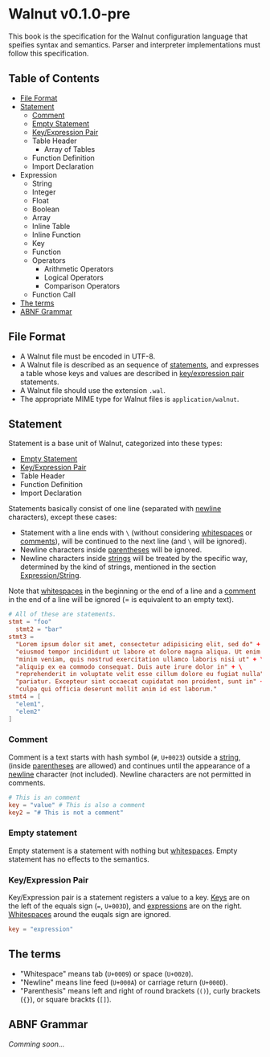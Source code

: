 # Walnut v0.1.0-pre

This book is the specification for the Walnut configuration language that
speifies syntax and semantics. Parser and interpreter implementations must
follow this specification.

## Table of Contents
- [File Format](#file-format)
- [Statement](#statement)
  - [Comment](#comment)
  - [Empty Statement](#empty-statement)
  - [Key/Expression Pair](#keyexpression-pair)
  - Table Header
    - Array of Tables
  - Function Definition
  - Import Declaration
- Expression
  - String
  - Integer
  - Float
  - Boolean
  - Array
  - Inline Table
  - Inline Function
  - Key
  - Function
  - Operators
    - Arithmetic Operators
    - Logical Operators
    - Comparison Operators
  - Function Call
- [The terms](#the-terms)
- [ABNF Grammar](#abnf-grammar)

## File Format
- A Walnut file must be encoded in UTF-8.
- A Walnut file is described as an sequence of [statements](#statement), and
  expresses a table whose keys and values are described in
  [key/expression pair](#keyexpression-pair) statements.
- A Walnut file should use the extension `.wal`.
- The appropriate MIME type for Walnut files is `application/walnut`.

## Statement
Statement is a base unit of Walnut, categorized into these types:
- [Empty Statement](#empty-statement)
- [Key/Expression Pair](#keyexpression-pair)
- Table Header
- Function Definition
- Import Declaration

Statements basically consist of one line (separated with [newline](#the-terms)
characters), except these cases:
- Statement with a line ends with `\` (without considering
  [whitespaces](#the-terms) or [comments](#comment)), will be continued to the
  next line (and `\` will be ignored).
- Newline characters inside [parentheses](#the-terms) will be ignored.
- Newline characters inside [strings](#string) will be treated by the specific
  way, determined by the kind of strings, mentioned in the section
  [Expression/String](#string).

Note that [whitespaces](#the-terms) in the beginning or the end of a line and
a [comment](#comment) in the end of a line will be ignored (= is equivalent to
an empty text).

```toml
# All of these are statements.
stmt = "foo"
  stmt2 = "bar"
stmt3 =
  "Lorem ipsum dolor sit amet, consectetur adipisicing elit, sed do" + \
  "eiusmod tempor incididunt ut labore et dolore magna aliqua. Ut enim ad" + \
  "minim veniam, quis nostrud exercitation ullamco laboris nisi ut" + \
  "aliquip ex ea commodo consequat. Duis aute irure dolor in" + \
  "reprehenderit in voluptate velit esse cillum dolore eu fugiat nulla" + \
  "pariatur. Excepteur sint occaecat cupidatat non proident, sunt in" + \
  "culpa qui officia deserunt mollit anim id est laborum."
stmt4 = [
  "elem1",
  "elem2"
]
```

### Comment
Comment is a text starts with hash symbol (`#`, `U+0023`) outside a
[string](#string), (inside [parentheses](#the-terms) are allowed) and
continues until the appearance of a [newline](#the-terms) character (not
included). Newline characters are not permitted in comments.

```toml
# This is an comment
key = "value" # This is also a comment
key2 = "# This is not a comment"
```

### Empty statement
Empty statement is a statement with nothing but [whitespaces](#the-terms).
Empty statement has no effects to the semantics.

### Key/Expression Pair
Key/Expression pair is a statement registers a value to a key. [Keys](#key)
are on the left of the equals sign (`=`, `U+003D`), and
[expressions](#expression) are on the right. [Whitespaces](#the-terms) around
the euqals sign are ignored.

```toml
key = "expression"
```

## The terms
- "Whitespace" means tab (`U+0009`) or space (`U+0020`).
- "Newline" means line feed (`U+000A`) or carriage return (`U+000D`).
- "Parenthesis" means left and right of round brackets (`()`), curly brackets
  (`{}`), or square brackts (`[]`).

## ABNF Grammar
*Comming soon...*
